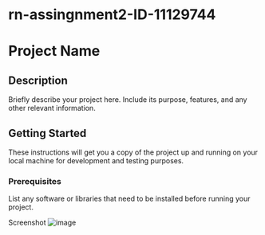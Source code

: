 # rn-assingnment2-ID-11129744
# Project Name

## Description

Briefly describe your project here. Include its purpose, features, and any other relevant information.

## Getting Started

These instructions will get you a copy of the project up and running on your local machine for development and testing purposes.

### Prerequisites

List any software or libraries that need to be installed before running your project.

Screenshot
![image](https://github.com/cedi-smilez/rn-assingnment2-ID-11129744/assets/138265169/f016beab-9955-493c-99df-3b8830bf8e51)
